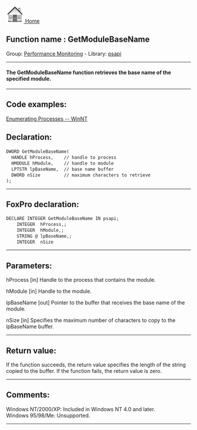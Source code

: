 [<img src="../../images/home.png"> Home ](https://github.com/VFPX/Win32API)  

## Function name : GetModuleBaseName
Group: [Performance Monitoring](../../functions_group.md#Performance_Monitoring)  -  Library: [psapi](../../libraries.md#psapi)  
***  


#### The GetModuleBaseName function retrieves the base name of the specified module.
***  


## Code examples:
[Enumerating Processes -- WinNT](../../samples/sample_162.md)  

## Declaration:
```foxpro  
DWORD GetModuleBaseName(
  HANDLE hProcess,    // handle to process
  HMODULE hModule,    // handle to module
  LPTSTR lpBaseName,  // base name buffer
  DWORD nSize         // maximum characters to retrieve
);  
```  
***  


## FoxPro declaration:
```foxpro  
DECLARE INTEGER GetModuleBaseName IN psapi;
	INTEGER  hProcess,;
	INTEGER  hModule,;
	STRING @ lpBaseName,;
	INTEGER  nSize  
```  
***  


## Parameters:
hProcess 
[in] Handle to the process that contains the module. 

hModule 
[in] Handle to the module. 

lpBaseName 
[out] Pointer to the buffer that receives the base name of the module. 

nSize 
[in] Specifies the maximum number of characters to copy to the lpBaseName buffer.   
***  


## Return value:
If the function succeeds, the return value specifies the length of the string copied to the buffer. If the function fails, the return value is zero.  
***  


## Comments:
Windows NT/2000/XP: Included in Windows NT 4.0 and later.  
Windows 95/98/Me: Unsupported.  
  
***  

